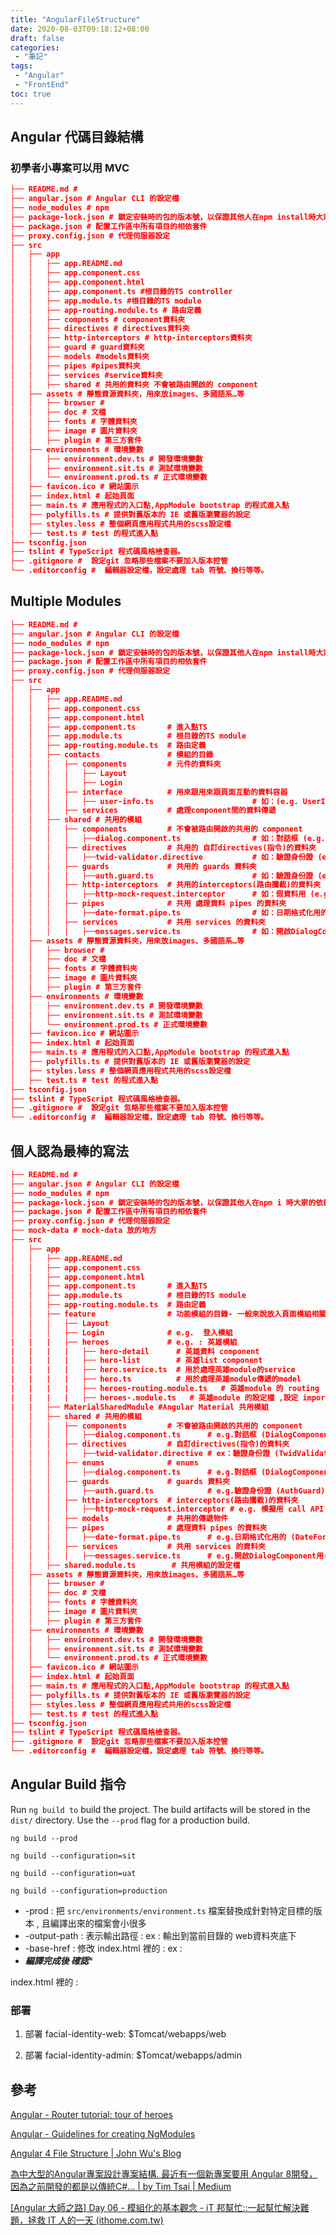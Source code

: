 ```yaml
---
title: "AngularFileStructure"
date: 2020-08-03T09:18:12+08:00
draft: false
categories:
 - "筆記"
tags:
 - "Angular"
 - "FrontEnd"
toc: true
---
```

## Angular 代碼目錄結構

### 初學者小專案可以用 MVC

```json
├── README.md #
├── angular.json # Angular CLI 的設定檔
├── node_modules # npm
├── package-lock.json # 鎖定安裝時的包的版本號，以保證其他人在npm install時大家的依賴能保證一致。
├── package.json # 配置工作區中所有項目的相依套件
├── proxy.config.json # 代理伺服器設定
├── src
│   ├── app
│   │   ├── app.README.md
│   │   ├── app.component.css
│   │   ├── app.component.html
│   │   ├── app.component.ts #根目錄的TS controller
│   │   ├── app.module.ts #根目錄的TS module
│   │   ├── app-routing.module.ts # 路由定義
│   │   ├── components # component資料夾
│   │   ├── directives # directives資料夾
│   │   ├── http-interceptors # http-interceptors資料夾
│   │   ├── guard # guard資料夾
│   │   ├── models #models資料夾
│   │   ├── pipes #pipes資料夾
│   │   ├── services #service資料夾
│   │   ├── shared # 共用的資料夾 不會被路由開啟的 component
│   ├── assets # 靜態資源資料夾，用來放images、多國語系…等
│   │   ├── browser #
│   │   ├── doc # 文檔
│   │   ├── fonts # 字體資料夾
│   │   ├── image # 圖片資料夾
│   │   ├── plugin # 第三方套件
│   ├── environments # 環境變數
│   │   ├── environment.dev.ts # 開發環境變數
│   │   ├── environment.sit.ts # 測試環境變數
│   │   └── environment.prod.ts # 正式環境變數
│   ├── favicon.ico # 網站圖示
│   ├── index.html # 起始頁面
│   ├── main.ts # 應用程式的入口點,AppModule bootstrap 的程式進入點
│   ├── polyfills.ts # 提供對舊版本的 IE 或舊版瀏覽器的設定
│   ├── styles.less # 整個網頁應用程式共用的scss設定檔
│   ├── test.ts # test 的程式進入點
├── tsconfig.json
├── tslint # TypeScript 程式碼風格檢查器。
├── .gitignore #  設定git 忽略那些檔案不要加入版本控管
└── .editorconfig #  編輯器設定檔，設定處理 tab 符號、換行等等。

```

## Multiple Modules

```json
├── README.md #
├── angular.json # Angular CLI 的設定檔
├── node_modules # npm
├── package-lock.json # 鎖定安裝時的包的版本號，以保證其他人在npm install時大家的依賴能保證一致。
├── package.json # 配置工作區中所有項目的相依套件
├── proxy.config.json # 代理伺服器設定
├── src
│   ├── app
│   │   ├── app.README.md
│   │   ├── app.component.css
│   │   ├── app.component.html
│   │   ├── app.component.ts       # 進入點TS
│   │   ├── app.module.ts          # 根目錄的TS module
│   │   ├── app-routing.module.ts  # 路由定義
│   │   ├── contacts               # 模組的目錄
│   │   │   ├── components         # 元件的資料夾
│   │   │   │   ├── Layout
│   │   │   │   ├── Login
│   │   │   ├── interface          # 用來跟用來跟頁面互動的資料容器
│   │   │   │   ├── user-info.ts                      # 如：(e.g. UserInfo)
│   │   │   ├── services           # 處理component間的資料傳遞
│   │   ├── shared # 共用的模組
│   │   │   ├── components         # 不會被路由開啟的共用的 component
│   │   │   │   ├──dialog.component.ts                # 如：對話框 (e.g. DialogComponent)
│   │   │   ├── directives         # 共用的 自訂directives(指令)的資料夾
│   │   │   │   ├──twid-validator.directive           # 如：驗證身份證 (e.g. TwidValidatorDirective)
│   │   │   ├── guards             # 共用的 guards 資料夾
│   │   │   │   ├──auth.guard.ts                      # 如：驗證身份證 (e.g. AuthGuard)
│   │   │   ├── http-interceptors  # 共用的interceptors(路由攔截)的資料夾
│   │   │   │   ├──http-mock-request.interceptor      # 如：假資料用 (e.g. HttpMockRequestInterceptor)
│   │   │   ├── pipes              # 共用 處理資料 pipes 的資料夾
│   │   │   │   ├──date-format.pipe.ts                # 如：日期格式化用的 (e.g. DateFormatPipe)
│   │   │   ├── services           # 共用 services 的資料夾
│   │   │   │   ├──messages.service.ts                # 如：開啟DialogComponent用的 (e.g. MessagesService)
│   ├── assets # 靜態資源資料夾，用來放images、多國語系…等
│   │   ├── browser #
│   │   ├── doc # 文檔
│   │   ├── fonts # 字體資料夾
│   │   ├── image # 圖片資料夾
│   │   ├── plugin # 第三方套件
│   ├── environments # 環境變數
│   │   ├── environment.dev.ts # 開發環境變數
│   │   ├── environment.sit.ts # 測試環境變數
│   │   └── environment.prod.ts # 正式環境變數
│   ├── favicon.ico # 網站圖示
│   ├── index.html # 起始頁面
│   ├── main.ts # 應用程式的入口點,AppModule bootstrap 的程式進入點
│   ├── polyfills.ts # 提供對舊版本的 IE 或舊版瀏覽器的設定
│   ├── styles.less # 整個網頁應用程式共用的scss設定檔
│   ├── test.ts # test 的程式進入點
├── tsconfig.json
├── tslint # TypeScript 程式碼風格檢查器。
├── .gitignore #  設定git 忽略那些檔案不要加入版本控管
└── .editorconfig #  編輯器設定檔，設定處理 tab 符號、換行等等。

```

## 個人認為最棒的寫法

```json
├── README.md #
├── angular.json # Angular CLI 的設定檔
├── node_modules # npm
├── package-lock.json # 鎖定安裝時的包的版本號，以保證其他人在npm i 時大家的依賴能保證一致。
├── package.json # 配置工作區中所有項目的相依套件
├── proxy.config.json # 代理伺服器設定
├── mock-data # mock-data 放的地方
├── src
│   ├── app
│   │   ├── app.README.md
│   │   ├── app.component.css
│   │   ├── app.component.html
│   │   ├── app.component.ts       # 進入點TS
│   │   ├── app.module.ts          # 根目錄的TS module
│   │   ├── app-routing.module.ts  # 路由定義
│   │   ├── feature                # 功能模組的目錄- 一般來說放入頁面模組相關的模組
│   │   │   ├── Layout
│   │   │   ├── Login              # e.g.  登入模組
|   |   |   ├── heroes             # e.g. : 英雄模組
|   |   |   |   ├── hero-detail      # 英雄資料 component  
|   |   |   |   ├── hero-list        # 英雄list component
|   |   |   |   ├── hero.service.ts  # 用於處理英雄module的service
|   |   |   |   ├── hero.ts          # 用於處理英雄module傳遞的model  
|   |   |   |   ├── heroes-routing.module.ts   # 英雄module 的 routing 
|   |   |   |   ├── heroes-.module.ts   # 英雄module 的設定檔 ,設定 import  
|   |   ├── MaterialSharedModule #Angular Material 共用模組
│   │   ├── shared # 共用的模組 
│   │   │   ├── components         # 不會被路由開啟的共用的 component
│   │   │   │   ├──dialog.component.ts      # e.g.對話框 (DialogComponent)
│   │   │   ├── directives         # 自訂directives(指令)的資料夾
│   │   │   │   ├──twid-validator.directive # ex：驗證身份證 (TwidValidatorDirective)
│   │   │   ├── enums              # enums
│   │   │   │   ├──dialog.component.ts      # e.g.對話框 (DialogComponent)
│   │   │   ├── guards             # guards 資料夾
│   │   │   │   ├──auth.guard.ts            # e.g.驗證身份證 (AuthGuard)
│   │   │   ├── http-interceptors  # interceptors(路由攔截)的資料夾
│   │   │   │   ├──http-mock-request.interceptor # e.g. 模擬用 call API
│   │   │   ├── models             # 共用的傳遞物件
│   │   │   ├── pipes              # 處理資料 pipes 的資料夾
│   │   │   │   ├──date-format.pipe.ts      # e.g.日期格式化用的 (DateFormatPipe)
│   │   │   ├── services           # 共用 services 的資料夾
│   │   │   │   ├──messages.service.ts      # e.g.開啟DialogComponent用(MessagesService)
│   │   ├── shared.module.ts        # 共用模組的設定檔
│   ├── assets # 靜態資源資料夾，用來放images、多國語系…等
│   │   ├── browser #
│   │   ├── doc # 文檔
│   │   ├── fonts # 字體資料夾
│   │   ├── image # 圖片資料夾
│   │   ├── plugin # 第三方套件
│   ├── environments # 環境變數
│   │   ├── environment.dev.ts # 開發環境變數
│   │   ├── environment.sit.ts # 測試環境變數
│   │   └── environment.prod.ts # 正式環境變數
│   ├── favicon.ico # 網站圖示
│   ├── index.html # 起始頁面
│   ├── main.ts # 應用程式的入口點,AppModule bootstrap 的程式進入點
│   ├── polyfills.ts # 提供對舊版本的 IE 或舊版瀏覽器的設定
│   ├── styles.less # 整個網頁應用程式共用的scss設定檔
│   ├── test.ts # test 的程式進入點
├── tsconfig.json
├── tslint # TypeScript 程式碼風格檢查器。
├── .gitignore #  設定git 忽略那些檔案不要加入版本控管
└── .editorconfig #  編輯器設定檔，設定處理 tab 符號、換行等等。
```

## **Angular Build 指令**

Run `ng build to` build the project. The build artifacts will be stored in the `dist/` directory. Use the `--prod` flag for a production build.

`ng build --prod`

`ng build --configuration=sit`

`ng build --configuration=uat`

`ng build --configuration=production`

- -prod : 把 `src/environments/environment.ts` 檔案替換成針對特定目標的版本 , 且編譯出來的檔案會小很多
- -output-path : 表示輸出路徑 : ex : 輸出到當前目錄的 web資料夾底下
- -base-href : 修改 index.html 裡的 <base href="/"> : ex : <base href="/web/">
- ***編譯完成後 確認****

index.html 裡的 : <base href="/web/">

### **部署**

1. 部署 facial-identity-web: $Tomcat/webapps/web

2. 部署 facial-identity-admin: $Tomcat/webapps/admin

## 參考

[Angular - Router tutorial: tour of heroes](https://angular.io/guide/router-tutorial-toh)

[Angular - Guidelines for creating NgModules](https://angular.io/guide/module-types)

[Angular 4 File Structure | John Wu's Blog](https://blog.johnwu.cc/article/angular-4-file-structure.html)

[為中大型的Angular專案設計專案結構. 最近有一個新專案要用 Angular 8開發，因為之前開發的都是以傳統C#… | by Tim Tsai | Medium](https://medium.com/@sky22357168/angular-8-file-structure-6cda90142ba4)

[[Angular 大師之路] Day 06 - 模組化的基本觀念 - iT 邦幫忙::一起幫忙解決難題，拯救 IT 人的一天 (ithome.com.tw)](https://ithelp.ithome.com.tw/articles/10203876)